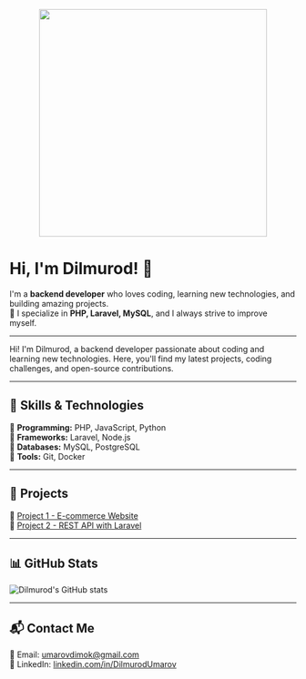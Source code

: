 <p align="center">
  <img src="https://media.giphy.com/media/xT9IgzoKnwFNmISR8I/giphy.gif" width="400px">
</p>

# Hi, I'm Dilmurod! 👋

I'm a **backend developer** who loves coding, learning new technologies, and building amazing projects.  
🚀 I specialize in **PHP, Laravel, MySQL**, and I always strive to improve myself.  

---


Hi! I'm Dilmurod, a backend developer passionate about coding and learning new technologies. Here, you'll find my latest projects, coding challenges, and open-source contributions.  

---

## 🚀 Skills & Technologies  
🔹 **Programming:** PHP, JavaScript, Python  
🔹 **Frameworks:** Laravel, Node.js  
🔹 **Databases:** MySQL, PostgreSQL  
🔹 **Tools:** Git, Docker  

---

## 📂 Projects  
🔹 [Project 1 - E-commerce Website](https://github.com/)  
🔹 [Project 2 - REST API with Laravel](https://github.com/)  

---

## 📊 GitHub Stats  
![Dilmurod's GitHub stats](https://github-readme-stats.vercel.app/api?username=dimaboyfx&show_icons=true&theme=radical)  

---

## 📬 Contact Me  
📧 Email: umarovdimok@gmail.com  
💼 LinkedIn: [linkedin.com/in/DilmurodUmarov](https://linkedin.com/in/DilmurodUmarov)  
